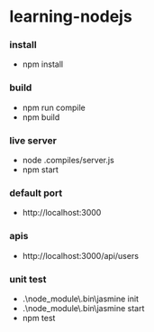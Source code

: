 # learning-nodejs

### install
<ul>
  <li>npm install</li>  
</ul>


### build
<ul>
  <li>npm run compile</li>  
  <li>npm build</li>  
</ul>

### live server
<ul>
  <li>node .compiles/server.js</li>
  <li>npm start</li> 
</ul>


### default port
<ul>
  <li>http://localhost:3000</li>
</ul>


### apis
<ul>
  <li>http://localhost:3000/api/users</li>
</ul>


### unit test
<ul>
  <li>.\node_module\.bin\jasmine init</li>
  <li>.\node_module\.bin\jasmine start</li>
  <li>npm test</li>
</ul>
